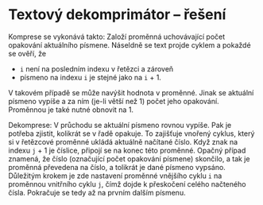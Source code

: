 # Textový dekomprimátor – řešení

Komprese se vykonává takto: Založí proměnná uchovávající počet opakování aktuálního písmene. Náseldně se text projde
cyklem a pokaždé se ověří, že

- `i` není na posledním indexu v řetězci a zároveň
- písmeno na indexu `i` je stejné jako na `i` + 1.

V takovém případě se může navýšit hodnota v proměnné. Jinak se aktuální písmeno vypíše a za ním (je-li větší než 1)
počet jeho opakování. Proměnnou je také nutné obnovit na 1.

Dekomprese: V průchodu se aktuální písmeno rovnou vypíše. Pak je potřeba zjistit, kolikrát se v řadě opakuje. To
zajišťuje vnořený cyklus, který si v řetězcové proměnné ukládá aktuálně načítané číslo. Když znak na indexu `j` + 1 je
číslice, připojí se na konec této proměnné. Opačný případ znamená, že číslo (označující počet opakování písmene)
skončilo, a tak je proměnná převedena na číslo, a tolikrát je dané písmeno vypsáno. Důležitým krokem je zde nastavení
proměnné vnějšího cyklu `i` na proměnnou vnitřního cyklu `j`, čímž dojde k přeskočení celého načteného čísla. Pokračuje
se tedy až na prvním dalším písmenu.
